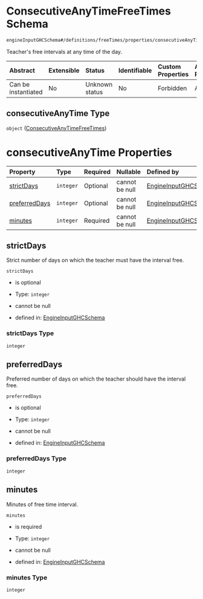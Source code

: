 # ConsecutiveAnyTimeFreeTimes Schema

```txt
engineInputGHCSchema#/definitions/freeTimes/properties/consecutiveAnyTime
```

Teacher's free intervals at any time of the day.

| Abstract            | Extensible | Status         | Identifiable | Custom Properties | Additional Properties | Access Restrictions | Defined In                                                        |
| :------------------ | :--------- | :------------- | :----------- | :---------------- | :-------------------- | :------------------ | :---------------------------------------------------------------- |
| Can be instantiated | No         | Unknown status | No           | Forbidden         | Allowed               | none                | [ghc.schema.json*](../out/ghc.schema.json "open original schema") |

## consecutiveAnyTime Type

`object` ([ConsecutiveAnyTimeFreeTimes](ghc-definitions-freetimes-properties-consecutiveanytimefreetimes.md))

# consecutiveAnyTime Properties

| Property                        | Type      | Required | Nullable       | Defined by                                                                                                                                                                                                                |
| :------------------------------ | :-------- | :------- | :------------- | :------------------------------------------------------------------------------------------------------------------------------------------------------------------------------------------------------------------------ |
| [strictDays](#strictdays)       | `integer` | Optional | cannot be null | [EngineInputGHCSchema](ghc-definitions-freetimes-properties-consecutiveanytimefreetimes-properties-strictdays.md "engineInputGHCSchema#/definitions/freeTimes/properties/consecutiveAnyTime/properties/strictDays")       |
| [preferredDays](#preferreddays) | `integer` | Optional | cannot be null | [EngineInputGHCSchema](ghc-definitions-freetimes-properties-consecutiveanytimefreetimes-properties-preferreddays.md "engineInputGHCSchema#/definitions/freeTimes/properties/consecutiveAnyTime/properties/preferredDays") |
| [minutes](#minutes)             | `integer` | Required | cannot be null | [EngineInputGHCSchema](ghc-definitions-freetimes-properties-consecutiveanytimefreetimes-properties-minutes.md "engineInputGHCSchema#/definitions/freeTimes/properties/consecutiveAnyTime/properties/minutes")             |

## strictDays

Strict number of days on which the teacher must have the interval free.

`strictDays`

*   is optional

*   Type: `integer`

*   cannot be null

*   defined in: [EngineInputGHCSchema](ghc-definitions-freetimes-properties-consecutiveanytimefreetimes-properties-strictdays.md "engineInputGHCSchema#/definitions/freeTimes/properties/consecutiveAnyTime/properties/strictDays")

### strictDays Type

`integer`

## preferredDays

Preferred number of days on which the teacher should have the interval free.

`preferredDays`

*   is optional

*   Type: `integer`

*   cannot be null

*   defined in: [EngineInputGHCSchema](ghc-definitions-freetimes-properties-consecutiveanytimefreetimes-properties-preferreddays.md "engineInputGHCSchema#/definitions/freeTimes/properties/consecutiveAnyTime/properties/preferredDays")

### preferredDays Type

`integer`

## minutes

Minutes of free time interval.

`minutes`

*   is required

*   Type: `integer`

*   cannot be null

*   defined in: [EngineInputGHCSchema](ghc-definitions-freetimes-properties-consecutiveanytimefreetimes-properties-minutes.md "engineInputGHCSchema#/definitions/freeTimes/properties/consecutiveAnyTime/properties/minutes")

### minutes Type

`integer`
